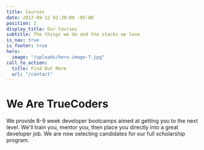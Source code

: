 ```yaml
---
title: Courses
date: 2017-09-12 02:39:00 -05:00
position: 2
display_title: Our Courses
subtitle: The things we do and the stacks we love
is_nav: true
is_footer: true
hero:
  image: "/uploads/hero-image-7.jpg"
call_to_action:
  title: Find Out More
  url: "/contact"
---
```


# We Are TrueCoders

We provide 8-9 week developer bootcamps aimed at getting you to the next level.
We'll train you, mentor you, then place you directly into a great developer job. We are now selecting candidates for our full scholarship program.
